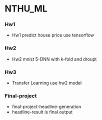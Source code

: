 # NTHU_ML

### Hw1 
* Hw1 predict house price use tensorflow

### Hw2
* Hw2 mnist 5-DNN with k-fold and droupt

### Hw3
* Transfer Learning use hw2 model

### Final-project
* final-project-headline-generation
* headline-result is final output
